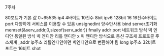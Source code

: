 7주차

80포트가 기본 값
0~65535
ip4 4바이트 10진수 8bit  ipv6 128bit 16 16진수바이트
port 다양하게 서비스를 이용할 수 있음
unsignedint 양수만사용
bind server초기화
memset(&serv_addr,0,sizeof(serv_addr))
fmaily addr port
 네트워크 방식 빅 엔디안 통일된 방식
 빅 엔디안 리틀 엔디안 x 
 빅 엔디안 방식으로 통신
 구조체 프로토콜 주소체계 _addr ip주소 
 리틀엔디안이면 빅엔디안으로 변환해야 됨  long ip주소 32비트 
 포트는 16비트 shot
